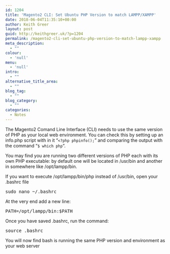 ```yaml
---
id: 1204
title: 'Magento2 CLI: Set Ubuntu PHP Version to match LAMPP/XAMPP'
date: 2018-06-04T11:35:10+00:00
author: Keith Greer
layout: post
guid: http://keithgreer.uk/?p=1204
permalink: /magento2-cli-set-ubuntu-php-version-to-match-lampp-xampp
meta_description:
  - ""
colour:
  - 'null'
menu:
  - 'null'
intro:
  - ""
alternative_title_area:
  - ""
blog_tag:
  - ""
blog_category:
  - ""
categories:
  - Notes
---
```

The Magento2 Comand Line Interface (CLI) needs to use the same version of PHP as your local web environment. You can check this by setting up an info.php script with in it &#8220;`<?php phpinfo();`&#8221; and comparing the output with the command &#8220;`$ which php`&#8220;.

You may find you are running two different versions of PHP each with its own PHP executable: by default one will be located in /usr/bin and another in somewhere like /opt/lampp/bin.

If you want to execute /opt/lampp/bin/php instead of /usr/bin, open your .bashrc file

<pre>sudo nano ~/.bashrc</pre>

At the very end add a new line:

<pre>PATH=/opt/lampp/bin:$PATH</pre>

Once you have saved .bashrc, run the command:

<pre>source .bashrc</pre>

You will now find bash is running the same PHP version and environment as your web server